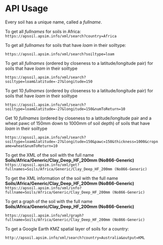 # API Usage

Every soil has a unique name, called a _fullname_.

To get all _fullnames_ for soils in Africa:
```https://apsoil.apsim.info/xml/search?country=Africa```

To get all _fullnames_ for soils that have _loam_ in their soiltype:

```https://apsoil.apsim.info/xml/search?soiltype=loam```

To get all _fullnames_ (ordered by closeness to a latitude/longitude pair) for soils that have _loam_ in their soiltype

```https://apsoil.apsim.info/xml/search?soiltype=loam&latitude=-27&longitude=150```

To get 10 _fullnames_ (ordered by closeness to a latitude/longitude pair) for soils that have _loam_ in their soiltype

```https://apsoil.apsim.info/xml/search?soiltype=loam&latitude=-27&longitude=150&numToReturn=10```

Get 10 _fullnames_ (ordered by closeness to a latitude/longitude pair and a wheat pawc of 150mm down to 1000mm of soil depth) of soils that have _loam_ in their soiltype

```https://apsoil.apsim.info/xml/search?soiltype=loam&latitude=-27&longitude=150&pawc=150&thickness=1000&cropname=wheat&numToReturn=10```


To get the XML of the soil with the full name __Soils/Africa/Generic/Clay_Deep_HF_200mm (No866-Generic)__
```https://apsoil.apsim.info/xml/get?fullnames=Soils/Africa/Generic/Clay_Deep_HF_200mm (No866-Generic)```

To get the XML information of the soil with the full name __Soils/Africa/Generic/Clay_Deep_HF_200mm (No866-Generic)__
```https://apsoil.apsim.info/xml/info?fullname=Soils/Africa/Generic/Clay_Deep_HF_200mm (No866-Generic)```

To get a graph of the soil with the full name  __Soils/Africa/Generic/Clay_Deep_HF_200mm (No866-Generic)__

```https://apsoil.apsim.info/xml/graph?fullname=Soils/Africa/Generic/Clay_Deep_HF_200mm (No866-Generic)```

To get a Google Earth KMZ spatial layer of soils for a country:

```http://apsoil.apsim.info/xml/search?country=Australia&output=KML```
